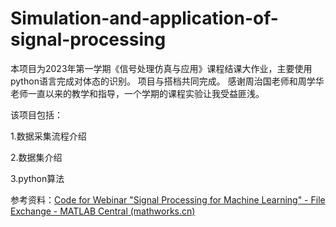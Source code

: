 # Simulation-and-application-of-signal-processing

本项目为2023年第一学期《信号处理仿真与应用》课程结课大作业，主要使用python语言完成对体态的识别。
项目与搭档共同完成。
感谢周治国老师和周学华老师一直以来的教学和指导，一个学期的课程实验让我受益匪浅。

该项目包括：

1.数据采集流程介绍

2.数据集介绍

3.python算法

参考资料：[Code for Webinar &#34;Signal Processing for Machine Learning&#34; - File Exchange - MATLAB Central (mathworks.cn)](https://ww2.mathworks.cn/matlabcentral/fileexchange/49893-code-for-webinar-signal-processing-for-machine-learning)
